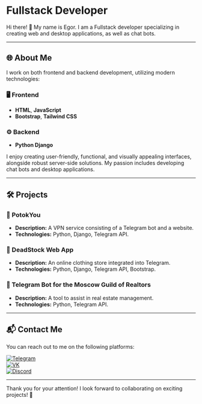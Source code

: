 # Fullstack Developer

Hi there! 👋 My name is Egor. I am a Fullstack developer specializing in creating web and desktop applications, as well as chat bots.

---

## 🌐 About Me

I work on both frontend and backend development, utilizing modern technologies:

### 🖥️ Frontend
- **HTML**, **JavaScript**
- **Bootstrap**, **Tailwind CSS**

### ⚙️ Backend
- **Python Django**

I enjoy creating user-friendly, functional, and visually appealing interfaces, alongside robust server-side solutions. My passion includes developing chat bots and desktop applications.

---

## 🛠️ Projects

### 📌 PotokYou
- **Description:** A VPN service consisting of a Telegram bot and a website.
- **Technologies:** Python, Django, Telegram API.

### 📌 DeadStock Web App
- **Description:** An online clothing store integrated into Telegram.
- **Technologies:** Python, Django, Telegram API, Bootstrap.

### 📌 Telegram Bot for the Moscow Guild of Realtors
- **Description:** A tool to assist in real estate management.
- **Technologies:** Python, Telegram API.

---

## 📬 Contact Me

You can reach out to me on the following platforms:

[![Telegram](https://img.shields.io/badge/Telegram-%40HackMrak-0088cc?logo=telegram)](https://t.me/HackMrak)  
[![VK](https://img.shields.io/badge/VK-%40idlecoder-4680c2?logo=vk)](https://vk.com/idlecoder)  
[![Discord](https://img.shields.io/badge/Discord-lodochka123-7289da?logo=discord)]()

---

Thank you for your attention! I look forward to collaborating on exciting projects! 🚀
